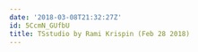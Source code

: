 ```yaml
---
date: '2018-03-08T21:32:27Z'
id: 5CcmN_GUfbU
title: TSstudio by Rami Krispin (Feb 28 2018)
---
```

